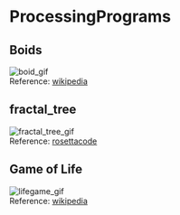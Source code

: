 # ProcessingPrograms
## Boids
![boid_gif](https://github.com/hmhm903/ProcessingPrograms/blob/master/boid/boid.gif)  
Reference: [wikipedia](https://en.wikipedia.org/wiki/Boids)

## fractal_tree
![fractal_tree_gif](https://github.com/hmhm903/ProcessingPrograms/blob/master/fractal_tree/fractal_tree.gif)  
Reference: [rosettacode](https://rosettacode.org/wiki/Fractal_tree)

## Game of Life
![lifegame_gif](https://github.com/hmhm903/ProcessingPrograms/blob/master/lifegame/lifegame.gif)  
Reference: [wikipedia](https://en.wikipedia.org/wiki/Conway%27s_Game_of_Life)
